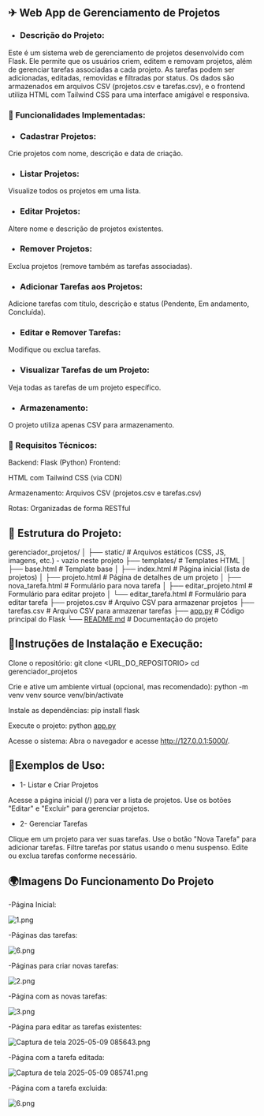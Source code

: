 ## ✈ Web App de Gerenciamento de Projetos

- ### Descrição do Projeto:

Este é um sistema web de gerenciamento de projetos desenvolvido com Flask. Ele permite que                 os usuários criem, editem e removam projetos, além de gerenciar tarefas associadas a cada projeto. As tarefas podem ser adicionadas, editadas, removidas e filtradas por status. Os dados são armazenados em arquivos CSV (projetos.csv e tarefas.csv), e o frontend utiliza HTML com Tailwind      CSS para uma interface amigável e responsiva.


 ### 🛴 Funcionalidades Implementadas:

- ### Cadastrar Projetos:

Crie projetos com nome, descrição e data de criação.

- ### Listar Projetos:

Visualize todos os projetos em uma lista.

- ### Editar Projetos:

Altere nome e descrição de projetos existentes.

- ### Remover Projetos:

Exclua projetos (remove também as tarefas associadas).

- ### Adicionar Tarefas aos Projetos:

Adicione tarefas com título, descrição e status (Pendente, Em andamento, Concluída).

- ### Editar e Remover Tarefas:

Modifique ou exclua tarefas.

- ### Visualizar Tarefas de um Projeto:

Veja todas as tarefas de um projeto específico.

- ### Armazenamento:
 O projeto utiliza apenas CSV para armazenamento.
 

 ### 🚤 Requisitos Técnicos:

Backend: Flask (Python) Frontend:

HTML com Tailwind CSS (via CDN)

Armazenamento: Arquivos CSV (projetos.csv e tarefas.csv) 

Rotas: Organizadas de forma RESTful


## 🚗 Estrutura do Projeto:

gerenciador_projetos/
│
├── static/                 # Arquivos estáticos (CSS, JS, imagens, etc.) - vazio neste projeto
├── templates/              # Templates HTML
│   ├── base.html           # Template base
│   ├── index.html          # Página inicial (lista de projetos)
│   ├── projeto.html        # Página de detalhes de um projeto
│   ├── nova_tarefa.html    # Formulário para nova tarefa
│   ├── editar_projeto.html # Formulário para editar projeto
│   └── editar_tarefa.html  # Formulário para editar tarefa
├── projetos.csv            # Arquivo CSV para armazenar projetos
├── tarefas.csv             # Arquivo CSV para armazenar tarefas
├── [app.py](http://app.py/)                  # Código principal do Flask
└── [README.md](http://readme.md/)               # Documentação do projeto



## 🚅Instruções de Instalação e Execução:

Clone o repositório: git clone <URL_DO_REPOSITORIO> cd gerenciador_projetos

Crie e ative um ambiente virtual (opcional, mas recomendado): python -m venv venv source venv/bin/activate

Instale as dependências: pip install flask

Execute o projeto: python [app.py](http://app.py/)

Acesse o sistema: Abra o navegador e acesse http://127.0.0.1:5000/.

## 🚒Exemplos de Uso:

- 1- Listar e Criar Projetos

Acesse a página inicial (/) para ver a lista de projetos. Use os botões "Editar" e "Excluir" para gerenciar projetos.

- 2- Gerenciar Tarefas

Clique em um projeto para ver suas tarefas. Use o botão "Nova Tarefa" para adicionar tarefas. Filtre tarefas por status usando o menu suspenso. Edite ou exclua tarefas conforme necessário.

## 🌍Imagens Do Funcionamento Do Projeto

-Página Inicial:

![1.png](https://github.com/pjaneri300/RECUPERA--O-FLASK/blob/main/static/img/1.png)

-Páginas das tarefas:

![6.png](https://github.com/pjaneri300/RECUPERA--O-FLASK/blob/main/static/img/2.png)

-Páginas para criar novas tarefas:

![2.png](https://github.com/pjaneri300/RECUPERA--O-FLASK/blob/main/static/img/3.png)

-Página com as novas tarefas:

![3.png](https://github.com/pjaneri300/RECUPERA--O-FLASK/blob/main/static/img/4.png)

-Página para editar as tarefas existentes:

![Captura de tela 2025-05-09 085643.png](https://github.com/pjaneri300/RECUPERA--O-FLASK/blob/main/static/img/5.png)

-Página com a tarefa editada:

![Captura de tela 2025-05-09 085741.png](https://github.com/pjaneri300/RECUPERA--O-FLASK/blob/main/static/img/6.png)

-Página com a tarefa excluida:

![6.png](https://github.com/pjaneri300/RECUPERA--O-FLASK/blob/main/static/img/7.png)

